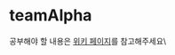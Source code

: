 # teamAlpha

공부해야 할 내용은 [위키 페이지](https://github.com/0101son/teamAlpha/wiki/%EA%B3%B5%EB%B6%80-%EC%9A%B0%EC%84%A0%EC%88%9C%EC%9C%84)를 참고해주세요\
